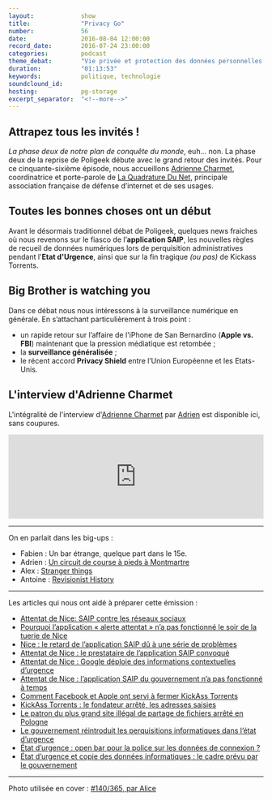 ```yaml
---
layout:             show
title:              "Privacy Go"
number:             56
date:               2016-08-04 12:00:00
record_date:        2016-07-24 23:00:00
categories:         podcast
theme_debat:        "Vie privée et protection des données personnelles avec Adrienne Charmet, coordinatrice et porte-parole de La Quadrature Du Net."
duration:           "01:13:53"
keywords:           politique, technologie
soundclound_id:     
hosting:            pg-storage
excerpt_separator:  "<!--more-->"
---
```


## Attrapez tous les invités !

*La phase deux de notre plan de conquête du monde*, euh... non. La phase deux de la reprise de Poligeek débute avec le grand retour des invités. Pour ce cinquante-sixième épisode, nous accueillons [Adrienne Charmet](https://twitter.com/adriennecharmet), coordinatrice et porte-parole de [La Quadrature Du Net](https://www.laquadrature.net/fr), principale association française de défense d’internet et de ses usages.

## Toutes les bonnes choses ont un début

Avant le désormais traditionnel débat de Poligeek, quelques news fraiches où nous revenons sur le fiasco de l’**application SAIP**, les nouvelles règles de recueil de données numériques lors de perquisition administratives pendant l'**Etat d'Urgence**, ainsi que sur la fin tragique *(ou pas)* de Kickass Torrents.

## Big Brother is watching you

Dans ce débat nous nous intéressons à la surveillance numérique en générale. En s’attachant particulièrement à trois point :

<ul>
<li>un rapide retour sur l’affaire de l'iPhone de San Bernardino (<strong>Apple vs. FBI</strong>) maintenant que la pression médiatique est retombée ;</li>
<li>la <strong>surveillance généralisée</strong> ;</li>
<li>le récent accord <strong>Privacy Shield</strong> entre l’Union Européenne et les Etats-Unis.</li>
</ul>

<!--more-->

## L'interview d'Adrienne Charmet

L'intégralité de l'interview d'[Adrienne Charmet](https://twitter.com/adriennecharmet) par [Adrien](https://twitter.com/adhumi) est disponible ici, sans coupures.

<iframe width="100%" height="166" scrolling="no" frameborder="no" src="https://w.soundcloud.com/player/?url=https%3A//api.soundcloud.com/tracks/275197715%3Fsecret_token%3Ds-BGclw&amp;color=ff5500&amp;auto_play=false&amp;hide_related=false&amp;show_comments=true&amp;show_user=true&amp;show_reposts=false"></iframe>

---

On en parlait dans les big-ups :

- Fabien : Un bar étrange, quelque part dans le 15e.
- Adrien : [Un circuit de course à pieds à Montmartre](https://www.strava.com/routes/5824141)
- Alex : [Stranger things](https://www.netflix.com/watch/80077371)
- Antoine : [Revisionist History](http://revisionisthistory.com)

---

Les articles qui nous ont aidé à préparer cette émission :

- [Attentat de Nice: SAIP contre les réseaux sociaux](http://www.lexpress.fr/actualite/societe/attentat-de-nice-saip-contre-les-reseaux-sociaux_1813005.html)
- [Pourquoi l’application « alerte attentat » n’a pas fonctionné le soir de la tuerie de Nice](http://www.lemonde.fr/pixels/article/2016/07/21/pourquoi-l-application-alerte-attentat-n-a-pas-fonctionne-le-soir-de-la-tuerie-de-nice_4972750_4408996.html)
- [Nice : le retard de l’application SAIP dû à une série de problèmes]( http://www.numerama.com/politique/184233-nice-le-retard-de-lapplication-saip-du-a-une-serie-de-problemes.html)
- [Attentat de Nice : le prestataire de l’application SAIP convoqué]( http://www.numerama.com/politique/182891-attentat-de-nice-le-prestataire-de-lapplication-saip-convoque.html)
- [Attentat de Nice : Google déploie des informations contextuelles d’urgence]( http://www.numerama.com/politique/182811-attentat-de-nice-google-deploie-informations-contextuelles-durgence.html)
- [Attentat de Nice : l’application SAIP du gouvernement n’a pas fonctionné à temps]( http://www.numerama.com/politique/182730-attentat-de-nice-lapplication-du-gouvernement-na-pas-fonctionne-a-temps.html)
- [Comment Facebook et Apple ont servi à fermer KickAss Torrents]( http://www.numerama.com/politique/184471-comment-facebook-et-apple-ont-servi-a-fermer-kickass-torrents.html)
- [KickAss Torrents : le fondateur arrêté, les adresses saisies]( http://www.numerama.com/politique/184042-kickass-torrents-le-fondateur-arrete-les-adresses-saisies.html)
- [Le patron du plus grand site illégal de partage de fichiers arrêté en Pologne]( http://www.lemonde.fr/pixels/article/2016/07/21/le-patron-du-plus-grand-site-illegal-de-partage-de-fichiers-arrete-en-pologne_4972512_4408996.html)
- [Le gouvernement réintroduit les perquisitions informatiques dans l’état d’urgence]( http://www.lemonde.fr/pixels/article/2016/07/19/le-gouvernement-reintroduit-les-perquisitions-informatiques-dans-l-etat-d-urgence_4971901_4408996.html)
- [État d’urgence : open bar pour la police sur les données de connexion ?]( http://www.numerama.com/politique/183551-etat-durgence-le-senat-pourrait-mettre-les-donnees-en-open-bar-pour-la-police.html)
- [État d’urgence et copie des données informatiques : le cadre prévu par le gouvernement]( http://www.numerama.com/politique/183514-etat-durgence-et-copie-des-donnees-informatiques-le-cadre-prevu-par-le-gouvernement.html)

---

Photo utilisée en cover : [#140/365, par Alice](https://www.flickr.com/photos/nuwandalice/4624225255/in/photolist-83Cn4D-bEFQWx-nX7Qcd-xs6NQ-aVVuyp-9VHxWd-5syu1p-yWmo-C9ppCe-58E4eP-xs6RS-bcEj8a-aPrY7D-nK1fek-58Jdkw-nWWjbF-xs6Qu-8tpZe1-cyrXp1-nX7niJ-6YSHUv-47PMiE-4dfZtX-dyJ53M-cz74yL-xs6Po-8i54tm-6YWK6q-8tpQ5f-dFoViL-58JdfY-62ebYe-a54qb1-nX7ugS-98iNyB-g2CMo-8EUnCy-dy8iRC-7koXRv-dEj1o6-i8Nfdd-dDtBGC-dCbjNe-dyvSp6-aStjCn-94Vhjk-aR2png-nWVZaK-58E42k-aYGW4X)
